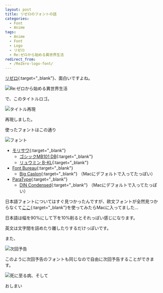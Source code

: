 ```yaml
---
layout: post
title: リゼロのフォントの話
categories:
  - Font
  - Anime
tags:
  - Anime
  - Font
  - Logo
  - リゼロ
  - Re:ゼロから始める異世界生活
redirect_from:
  - /ReZero-logo-font/
---
```


[リゼロ](http://re-zero-anime.jp/){:target="_blank"}、面白いですよね。

![Re:ゼロから始める異世界生活]({{site.url}}/images/rezero1.png "Logo")

で、このタイトルロゴ。

![タイトル再現]({{site.url}}/images/rezero2.png)

再現しました。

使ったフォントはこの通り

![フォント]({{site.url}}/images/rezero3.png)

- [モリサワ](http://www.morisawa.co.jp/){:target="_blank"}
  - [ゴシックMB101 DB](http://www.morisawa.co.jp/fonts/specimen/1198){:target="_blank"}
  - [リュウミン B-KL](http://www.morisawa.co.jp/fonts/specimen/1302){:target="_blank"}
- [Font Bureau](http://www.fontbureau.com/){:target="_blank"}
  - [Big Caslon](http://www.fontbureau.com/fonts/BigCaslonFB/){:target="_blank"} （Macにデフォルトで入ってたっぽい）
- [ParaType](http://www.paratype.com/){:target="_blank"}
  - [DIN Condensed](https://www.myfonts.com/fonts/paratype/din-condensed/){:target="_blank"} （Macにデフォルトで入ってたっぽい）

日本語フォントについてはすぐ見つかったんですが、欧文フォントが全然見つからなくて[ここ](http://wordmark.it/){:target="_blank"}を使ってみたらMacに入ってました…

日本語は幅を90%にして下を10%削るとそれっぽい感じになります。

英文は文字間を詰めたり離したりするだけっぽいです。

また、

![次回予告]({{site.url}}/images/rezero4.png)

このように次回予告のフォントも同じなので自由に次回予告することができます。

![死に至る病、そして]({{site.url}}/images/rezero5.png)

おしまい
